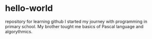 # hello-world
repository for learning github
I started my journey with programming in primary school. My brother tought me basics of Pascal language and algorythmics.
